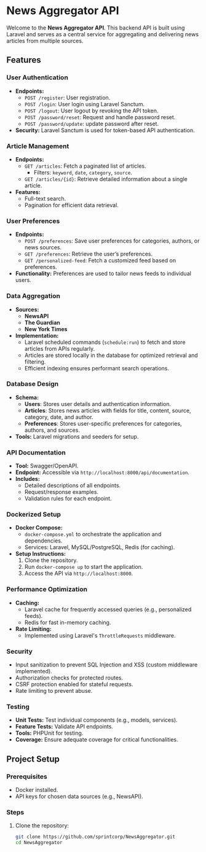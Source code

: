# News Aggregator API

Welcome to the **News Aggregator API**. This backend API is built using Laravel and serves as a central service for aggregating and delivering news articles from multiple sources.

## Features

### User Authentication
- **Endpoints:**
  - `POST /register`: User registration.
  - `POST /login`: User login using Laravel Sanctum.
  - `POST /logout`: User logout by revoking the API token.
  - `POST /password/reset`: Request and handle password reset.
  - `POST /password/update`: update password after reset.
- **Security:** Laravel Sanctum is used for token-based API authentication.

### Article Management
- **Endpoints:**
  - `GET /articles`: Fetch a paginated list of articles.
    - Filters: `keyword`, `date`, `category`, `source`.
  - `GET /articles/{id}`: Retrieve detailed information about a single article.
- **Features:**
  - Full-text search.
  - Pagination for efficient data retrieval.

### User Preferences
- **Endpoints:**
  - `POST /preferences`: Save user preferences for categories, authors, or news sources.
  - `GET /preferences`: Retrieve the user’s preferences.
  - `GET /personalized-feed`: Fetch a customized feed based on preferences.
- **Functionality:** Preferences are used to tailor news feeds to individual users.

### Data Aggregation
- **Sources:**
  - **NewsAPI**
  - **The Guardian**
  - **New York Times**
- **Implementation:**
  - Laravel scheduled commands (`schedule:run`) to fetch and store articles from APIs regularly.
  - Articles are stored locally in the database for optimized retrieval and filtering.
  - Efficient indexing ensures performant search operations.

### Database Design
- **Schema:**
  - **Users**: Stores user details and authentication information.
  - **Articles**: Stores news articles with fields for title, content, source, category, date, and author.
  - **Preferences**: Stores user-specific preferences for categories, authors, and sources.
- **Tools:** Laravel migrations and seeders for setup.

### API Documentation
- **Tool:** Swagger/OpenAPI.
- **Endpoint:** Accessible via `http://localhost:8000/api/documentation`.
- **Includes:**
  - Detailed descriptions of all endpoints.
  - Request/response examples.
  - Validation rules for each endpoint.

### Dockerized Setup
- **Docker Compose:**
  - `docker-compose.yml` to orchestrate the application and dependencies.
  - Services: Laravel, MySQL/PostgreSQL, Redis (for caching).
- **Setup Instructions:**
  1. Clone the repository.
  2. Run `docker-compose up` to start the application.
  3. Access the API via `http://localhost:8000`.

### Performance Optimization
- **Caching:**
  - Laravel cache for frequently accessed queries (e.g., personalized feeds).
  - Redis for fast in-memory caching.
- **Rate Limiting:**
  - Implemented using Laravel's `ThrottleRequests` middleware.

### Security
- Input sanitization to prevent SQL Injection and XSS (custom middleware implemented).
- Authorization checks for protected routes.
- CSRF protection enabled for stateful requests.
- Rate limiting to prevent abuse.

### Testing
- **Unit Tests:** Test individual components (e.g., models, services).
- **Feature Tests:** Validate API endpoints.
- **Tools:** PHPUnit for testing.
- **Coverage:** Ensure adequate coverage for critical functionalities.

## Project Setup

### Prerequisites
- Docker installed.
- API keys for chosen data sources (e.g., NewsAPI).

### Steps
1. Clone the repository:
   ```bash
   git clone https://github.com/sprintcorp/NewsAggregator.git
   cd NewsAggregator
   
